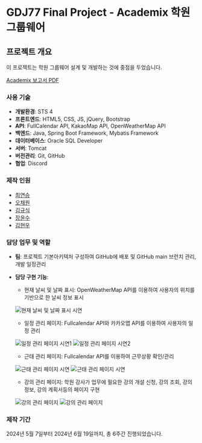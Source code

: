 # GDJ77 Final Project - Academix 학원 그룹웨어

## 프로젝트 개요

이 프로젝트는 학원 그룹웨어 설계 및 개발하는 것에 중점을 두었습니다.

[Academix 보고서 PDF](https://github.com/user-attachments/files/15921494/Academix_.pdf)

### 사용 기술
- **개발환경**: STS 4
- **프론트엔드**: HTML5, CSS, JS, jQuery, Bootstrap
- **API**: FullCalendar API, KakaoMap API, OpenWeatherMap API
- **백엔드**: Java, Spring Boot Framework, Mybatis Framework
- **데이터베이스**: Oracle SQL Developer
- **서버**: Tomcat
- **버전관리**: Git, GitHub
- **협업**: Discord

### 제작 인원

- [최연승](https://github.com/DevC21)
- [오채원](https://github.com/Audrey-1120)
- [김규식](https://github.com/kimgyusig)
- [장윤수](https://github.com/vivid09)
- [김현우](https://github.com/LlOlEl)

### 담당 업무 및 역할
- **팀**: 프로젝트 기본아키텍처 구성하여 GitHub에 배포 및 GitHub main 브런치 관리, 개발 일정관리 
- **담당 구현 기능**:
  - 현재 날씨 및 날짜 표시: OpenWeatherMap API를 이용하여 사용자의 위치를 기반으로 한 날씨 정보 표시
    
  ![현재 날씨 및 날짜 표시 시연](https://github.com/DevC21/GDJ77_Academix/assets/66390243/d2ae8540-0fb3-4ab7-8d92-635302d60540)

  - 일정 관리 페이지: Fullcalendar API와 카카오맵 API를 이용하여 사용자의 일정 관리
    
  ![일정 관리 페이지 시연1](https://github.com/DevC21/GDJ77_Academix/assets/66390243/5c509eab-326b-498a-b617-4a6af84dd3ae)
  ![일정 관리 페이지 시연2](https://github.com/DevC21/GDJ77_Academix/assets/66390243/b2114b1a-9c5e-4b9c-ab07-9f77b360ab9c)
  - 근태 관리 페이지: Fullcalendar API를 이용하여 근무상황 확인/관리
    
  ![근태 관리 페이지 시연](https://github.com/DevC21/GDJ77_Academix/assets/66390243/ebd875ce-dbde-47f2-8a42-bf13d72bddf2)
  ![근태 관리 페이지 시연](https://github.com/DevC21/GDJ77_Academix/assets/66390243/58d3c66c-49e6-4492-8600-b4c73db1241c)
  - 강의 관리 페이지: 학원 강사가 업무에 필요한 강의 개설 신청, 강의 조회, 강의 정보, 강의 계획서등의 페이지 구현
    
  ![강의 관리 페이지](https://github.com/DevC21/GDJ77_Academix/assets/66390243/a10c0f17-97b6-42ba-be6b-40c937b50465)
  ![강의 관리 페이지](https://github.com/DevC21/GDJ77_Academix/assets/66390243/9c5ec543-aea1-486f-85db-502d7591a5ad)

### 제작 기간
2024년 5월 7일부터 2024년 6월 19일까지, 총 6주간 진행되었습니다.
